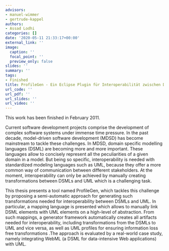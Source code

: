 ```yaml
---
advisors:
- manuel-wimmer
- gertrude-kappel
authors:
- Assad Lodhi
categories: []
date: '2020-05-11 21:33:17+00:00'
external_link: ''
image:
  caption: ''
  focal_point: ''
  preview_only: false
slides: ''
summary: ''
tags:
- Finished
title: ProfileGen - Ein Eclipse Plugin für Interoperabilität zwischen DSML und UML
url_code: ''
url_pdf: ''
url_slides: ''
url_video: ''
---
```


This work has been finished in February 2011.

Current software development projects comprise the development of complex software systems under immense time pressure. In the past decade, model-driven software development (MDSD) has become mainstream to tackle these challenges. In MDSD, domain specific modelling languages (DSML) are becoming more and more important. These languages allow to concisely represent all the peculiarities of a given domain in a model. But being so specific, interoperability is needed with standardized modeling languages such as UML, because they offer a more common way of communication between different stakeholders. At the moment, interoperability can only be achieved by manually creating transformations between DSMLs and UML which is a challenging task.

This thesis presents a tool named ProfileGen, which tackles this challenge by proposing a semi-automatic approach for generating such transformations needed for interoperability between DSMLs and UML. In particular, a mapping language is presented which allows to manually link DSML elements with UML elements on a high-level of abstraction. From such mappings, a generator framework automatically creates all artifacts needed for interoperability, including transformations from the DSMLs to UML and vice versa, as well as UML profiles for ensuring information loss free transformations .The approach is evaluated by a real-world case study, namely integrating WebML (a DSML for data-intensive Web applications) with UML.

&nbsp;